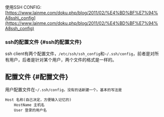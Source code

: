 使用SSH CONFIG: [https://www.lainme.com/doku.php/blog/2011/02/%E4%BD%BF%E7%94%A8ssh\_config](https://www.lainme.com/doku.php/blog/2011/02/%E4%BD%BF%E7%94%A8ssh_config)

### ssh的配置文件 {#ssh的配置文件}

ssh client有两个配置文件，`/etc/ssh/ssh_config`和`~/.ssh/config`，前者是对所有用户，后者是针对某个用户，两个文件的格式是一样的。

## 配置文件 {#配置文件}

用户配置文件在`~/.ssh/config，没有的话新建一个。基本的写法是`

```
Host 名称(自己决定，方便输入记忆的)
    HostName 主机名
    User 登录的用户名
```



